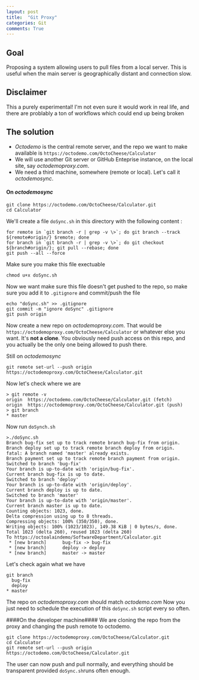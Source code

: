 ```yaml
---
layout: post
title:  "Git Proxy"
categories: Git
comments: True
---
```


## Goal

Proposing a system allowing users to pull files from a local server. This is useful when the main server is geographically distant and connection slow.

## Disclaimer

This a purely experimental! I'm not even sure it would work in real life, and there are problably a ton of workflows which could end up being broken

## The solution ##

- *Octodemo* is the central remote server, and the repo we want to make available is `https://octodemo.com/OctoCheese/Calculator`
- We will use another Git server or GitHub Enteprise instance, on the local site, say *octodemoproxy.com*.
- We need a third machine, somewhere (remote or local). Let's call it *octodemosync*.

#### On *octodemosync* ####

```
git clone https://octodemo.com/OctoCheese/Calculator.git
cd Calculator
```
 We'll create a file `doSync.sh` in this directory with the following content :

```
for remote in `git branch -r | grep -v \>`; do git branch --track ${remote#origin/} $remote; done
for branch in `git branch -r | grep -v \>`; do git checkout ${branch#origin/}; git pull --rebase; done
git push --all --force
```

Make sure you make this file exectuable

```
chmod u+x doSync.sh
```

 Now we want make sure this file doesn't get pushed to the repo, so make sure you add it to `.gitignore` and commit/push the file

 ```
 echo "doSync.sh" >> .gitignore
 git commit -m "ignore doSync" .gitignore
 git push origin
```

Now create a new repo on *octodemoproxy.com*. That would be `https://octodemoproxy.com/OctoCheese/Calculator` or whatever else you want. It's **not a clone**. You obviously need push access on this repo, and you actually be the only one being allowed to push there.

Still on *octodemosync*

```
git remote set-url --push origin https://octodemoproxy.com/OctoCheese/Calculator.git
```

Now let's check where we are

```
> git remote -v
origin	https://octodemo.com/OctoCheese/Calculator.git (fetch)
origin	https://octodemoproxy.com/OctoCheese/Calculator.git (push)
> git branch
* master
```

Now run `doSynch.sh`

```
>./doSync.sh
Branch bug-fix set up to track remote branch bug-fix from origin.
Branch deploy set up to track remote branch deploy from origin.
fatal: A branch named 'master' already exists.
Branch payment set up to track remote branch payment from origin.
Switched to branch 'bug-fix'
Your branch is up-to-date with 'origin/bug-fix'.
Current branch bug-fix is up to date.
Switched to branch 'deploy'
Your branch is up-to-date with 'origin/deploy'.
Current branch deploy is up to date.
Switched to branch 'master'
Your branch is up-to-date with 'origin/master'.
Current branch master is up to date.
Counting objects: 1023, done.
Delta compression using up to 8 threads.
Compressing objects: 100% (350/350), done.
Writing objects: 100% (1023/1023), 149.38 KiB | 0 bytes/s, done.
Total 1023 (delta 260), reused 1023 (delta 260)
To https://octoalaindemo/SoftwareDepartment/Calculator.git
 * [new branch]      bug-fix -> bug-fix
 * [new branch]      deploy -> deploy
 * [new branch]      master -> master
```

Let's check again what we have

```
git branch
  bug-fix
  deploy
* master
```

The repo on *octodemoproxy.com* should match  *octodemo.com*
Now you just need to schedule the execution of this `doSync.sh` script every so often.

####On the developer machine####
We are cloning the repo from the proxy and changing the push remote to octodemo.

```
git clone https://octodemoproxy.com/OctoCheese/Calculator.git
cd Calculator
git remote set-url --push origin https://octodemo.com/OctoCheese/Calculator.git
```

The user can now push and pull normally, and everything should be transparent provided `doSync.sh`runs often enough.
